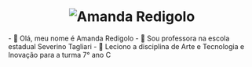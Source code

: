 <h1 align="center">
  <img src="https://raw.githubusercontent.com/amandaredigolo/amandaredigolo/master/name.svg" alt="Amanda Redigolo" />
</h1>
- 
👋 Olá, meu nome é Amanda Redigolo
- 👀 Sou professora na escola estadual Severino Tagliari
- 💞️ Leciono a disciplina de Arte e Tecnologia e Inovação para a turma 7° ano C

<!---
amandaredigolo/amandaredigolo is a ✨ special ✨ repository because its `README.md` (this file) appears on your GitHub profile.
You can click the Preview link to take a look at your changes.
--->
